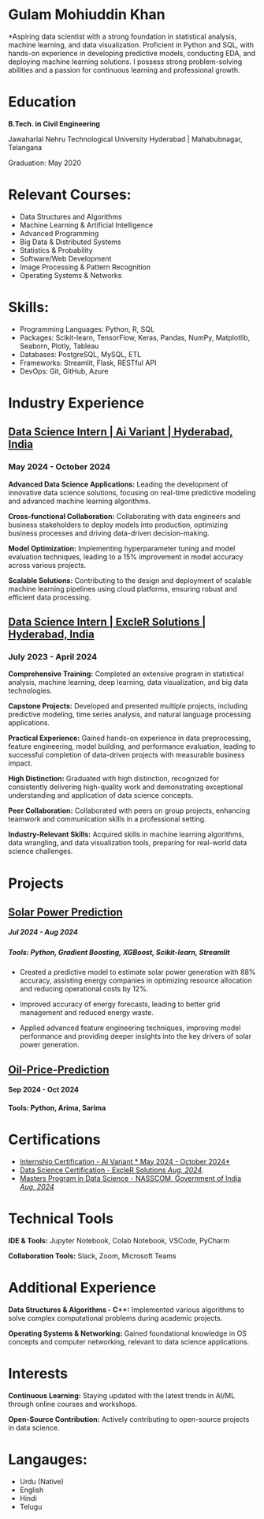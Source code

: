 # Gulam Mohiuddin Khan

*Aspiring data scientist with a strong foundation in statistical analysis, machine learning, and data visualization. Proficient in Python and SQL, with hands-on experience in developing predictive models, conducting EDA, and deploying machine learning solutions. I possess strong problem-solving abilities and a passion for continuous learning and professional growth.

# Education
**B.Tech. in Civil Engineering**

Jawaharlal Nehru Technological University Hyderabad | Mahabubnagar, Telangana

Graduation: May 2020


# Relevant Courses:

- Data Structures and Algorithms
- Machine Learning & Artificial Intelligence
- Advanced Programming
- Big Data & Distributed Systems
- Statistics & Probability
- Software/Web Development
- Image Processing & Pattern Recognition
- Operating Systems & Networks

# Skills:
* Programming Languages: Python, R, SQL
* Packages: Scikit-learn, TensorFlow, Keras, Pandas, NumPy, Matplotlib, Seaborn, Plotly, Tableau
* Databases: PostgreSQL, MySQL, ETL
* Frameworks: Streamlit, Flask, RESTful API
* DevOps: Git, GitHub, Azure

# Industry Experience
## [Data Science Intern | Ai Variant | Hyderabad, India](https://www.linkedin.com/company/ai-variant/mycompany/)
### May 2024 - October 2024

**Advanced Data Science Applications:** Leading the development of innovative data science solutions, focusing on real-time predictive modeling and advanced machine learning algorithms.

**Cross-functional Collaboration:** Collaborating with data engineers and business stakeholders to deploy models into production, optimizing business processes and driving data-driven decision-making.

**Model Optimization:** Implementing hyperparameter tuning and model evaluation techniques, leading to a 15% improvement in model accuracy across various projects.

**Scalable Solutions:** Contributing to the design and deployment of scalable machine learning pipelines using cloud platforms, ensuring robust and efficient data processing.

## [Data Science Intern | ExcleR Solutions | Hyderabad, India](https://www.linkedin.com/company/excelrsolutions/posts/?feedView=all)
### July 2023 - April 2024

**Comprehensive Training:** Completed an extensive program in statistical analysis, machine learning, deep learning, data visualization, and big data technologies.

**Capstone Projects:** Developed and presented multiple projects, including predictive modeling, time series analysis, and natural language processing applications.

**Practical Experience:** Gained hands-on experience in data preprocessing, feature engineering, model building, and performance evaluation, leading to successful completion of data-driven projects with measurable business impact.

**High Distinction:** Graduated with high distinction, recognized for consistently delivering high-quality work and demonstrating exceptional understanding and application of data science concepts.

**Peer Collaboration:** Collaborated with peers on group projects, enhancing teamwork and communication skills in a professional setting.

**Industry-Relevant Skills:** Acquired skills in machine learning algorithms, data wrangling, and data visualization tools, preparing for real-world data science challenges.


# Projects
## [Solar Power Prediction](https://github.com/gulammohiuddin089/Solar-Power-Prediction-Project)
##### Jul 2024 - Aug 2024
##### Tools: Python, Gradient Boosting, XGBoost, Scikit-learn, Streamlit

- Created a predictive model to estimate solar power generation with 88% accuracy, assisting energy companies in optimizing resource allocation and reducing operational costs by 12%.

- Improved accuracy of energy forecasts, leading to better grid management and reduced energy waste.

- Applied advanced feature engineering techniques, improving model performance and providing deeper insights into the key drivers of solar power generation.

  
## [Oil-Price-Prediction](https://github.com/gulammohiuddin089/Oil-Price-Prediction-Project)
#### Sep 2024 - Oct 2024
#### Tools: Python, Arima, Sarima

# Certifications

* [Internship Certification - AI Variant  * May 2024 - October 2024*](https://www.linkedin.com/in/gulam-mohiuddin-khan-36b96a330/details/certifications/1736192191169/single-media-viewer/?profileId=ACoAAFNvl4MBaHBDyfXZS3xCbxP6tTZrXbyGV9U)
* [Data Science Certification - ExcleR Solutions  *Aug, 2024*](https://www.linkedin.com/in/gulam-mohiuddin-khan-36b96a330/details/certifications/1736191462253/single-media-viewer/?profileId=ACoAAFNvl4MBaHBDyfXZS3xCbxP6tTZrXbyGV9U).
* [Masters Program in Data Science - NASSCOM, Government of India  *Aug, 2024*](https://www.linkedin.com/in/gulam-mohiuddin-khan-36b96a330/details/certifications/1736193210806/single-media-viewer/?profileId=ACoAAFNvl4MBaHBDyfXZS3xCbxP6tTZrXbyGV9U)

# Technical Tools

**IDE & Tools:** Jupyter Notebook, Colab Notebook, VSCode, PyCharm

  **Collaboration Tools:** Slack, Zoom, Microsoft Teams


# Additional Experience
**Data Structures & Algorithms - C++:** Implemented various algorithms to solve complex computational problems during academic projects.

 **Operating Systems & Networking:** Gained foundational knowledge in OS concepts and computer networking, relevant to data science applications.


# Interests
**Continuous Learning:** Staying updated with the latest trends in AI/ML through online courses and workshops.

 **Open-Source Contribution:** Actively contributing to open-source projects in data science.


# Langauges:
- Urdu (Native)
- English
- Hindi
- Telugu

